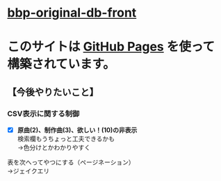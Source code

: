 # [bbp-original-db-front](https://piesmist.github.io/bbp-original-db-front/)
# このサイトは [GitHub Pages](https://pages.github.com/) を使って構築されています。

## 【今後やりたいこと】

### CSV表示に関する制御  

- [X] **原曲(2)、制作曲(3)、欲しい！(10)の非表示**  
検索欄もうちょっと工夫できるかも  
→色分けとかわかりやすく  

表を次へってやつにする（ページネーション）  
→ジェイクエリ  
